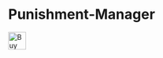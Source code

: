 # Punishment-Manager

<a href='https://ko-fi.com/xx_arox' target='_blank'><img height='36' style='border:0px;height:36px;' src='https://cdn.ko-fi.com/cdn/kofi3.png?v=3' border='0' alt='Buy Me a Coffee' /></a>
